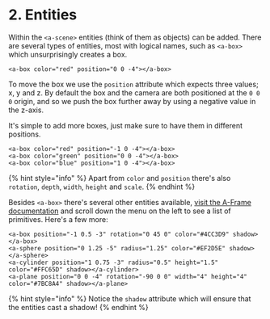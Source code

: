 # 2. Entities

Within the `<a-scene>` entities \(think of them as objects\) can be added. There are several types of entities, most with logical names, such as `<a-box>` which unsurprisingly creates a box.

```markup
<a-box color="red" position="0 0 -4"></a-box>
```

To move the box we use the `position` attribute which expects three values; x, y and z. By default the box and the camera are both positioned at the `0 0 0` origin, and so we push the box further away by using a negative value in the z-axis.

It's simple to add more boxes, just make sure to have them in different positions.

```markup
<a-box color="red" position="-1 0 -4"></a-box>
<a-box color="green" position="0 0 -4"></a-box>
<a-box color="blue" position="1 0 -4"></a-box>
```

{% hint style="info" %}
Apart from `color` and `position` there's also `rotation`, `depth`, `width`, `height` and `scale`.
{% endhint %}

Besides `<a-box>` there's several other entities available, [visit the A-Frame documentation](https://aframe.io/docs/0.9.0/introduction/) and scroll down the menu on the left to see a list of primitives. Here's a few more:

```markup
<a-box position="-1 0.5 -3" rotation="0 45 0" color="#4CC3D9" shadow></a-box>
<a-sphere position="0 1.25 -5" radius="1.25" color="#EF2D5E" shadow></a-sphere>
<a-cylinder position="1 0.75 -3" radius="0.5" height="1.5" color="#FFC65D" shadow></a-cylinder>
<a-plane position="0 0 -4" rotation="-90 0 0" width="4" height="4" color="#7BC8A4" shadow></a-plane>
```

{% hint style="info" %}
Notice the `shadow` attribute which will ensure that the entities cast a shadow!
{% endhint %}

